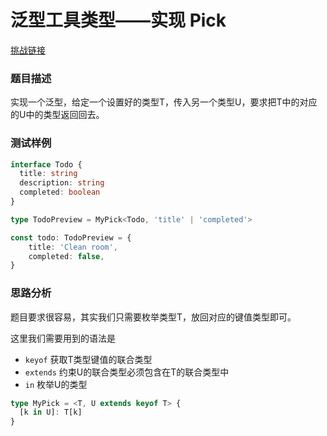 # 泛型工具类型——实现 Pick

[挑战链接](https://github.com/type-challenges/type-challenges/blob/main/questions/00004-easy-pick/README.zh-CN.md)

### 题目描述

实现一个泛型，给定一个设置好的类型T，传入另一个类型U，要求把T中的对应的U中的类型返回回去。

### 测试样例
```ts
interface Todo {
  title: string
  description: string
  completed: boolean
}

type TodoPreview = MyPick<Todo, 'title' | 'completed'>

const todo: TodoPreview = {
    title: 'Clean room',
    completed: false,
}
```

### 思路分析

题目要求很容易，其实我们只需要枚举类型T，放回对应的键值类型即可。

这里我们需要用到的语法是

- `keyof` 获取T类型键值的联合类型
- `extends` 约束U的联合类型必须包含在T的联合类型中
- `in` 枚举U的类型

```ts
type MyPick = <T, U extends keyof T> {
  [k in U]: T[k]
}
```
